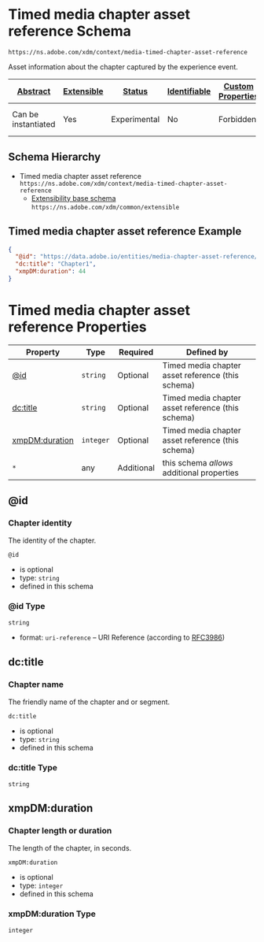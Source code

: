 
# Timed media chapter asset reference Schema

```
https://ns.adobe.com/xdm/context/media-timed-chapter-asset-reference
```

Asset information about the chapter captured by the experience event.

| [Abstract](../../abstract.md) | [Extensible](../../extensions.md) | [Status](../../status.md) | [Identifiable](../../id.md) | [Custom Properties](../../extensions.md) | [Additional Properties](../../extensions.md) | Defined In |
|-------------------------------|-----------------------------------|---------------------------|-----------------------------|------------------------------------------|----------------------------------------------|------------|
| Can be instantiated | Yes | Experimental | No | Forbidden | Permitted | [context/media-timed-chapter-asset-reference.schema.json](context/media-timed-chapter-asset-reference.schema.json) |
## Schema Hierarchy

* Timed media chapter asset reference `https://ns.adobe.com/xdm/context/media-timed-chapter-asset-reference`
  * [Extensibility base schema](../common/extensible.schema.md) `https://ns.adobe.com/xdm/common/extensible`


## Timed media chapter asset reference Example
```json
{
  "@id": "https://data.adobe.io/entities/media-chapter-asset-reference/2144511",
  "dc:title": "Chapter1",
  "xmpDM:duration": 44
}
```

# Timed media chapter asset reference Properties

| Property | Type | Required | Defined by |
|----------|------|----------|------------|
| [@id](#id) | `string` | Optional | Timed media chapter asset reference (this schema) |
| [dc:title](#dctitle) | `string` | Optional | Timed media chapter asset reference (this schema) |
| [xmpDM:duration](#xmpdmduration) | `integer` | Optional | Timed media chapter asset reference (this schema) |
| `*` | any | Additional | this schema *allows* additional properties |

## @id
### Chapter identity

The identity of the chapter.

`@id`
* is optional
* type: `string`
* defined in this schema

### @id Type


`string`
* format: `uri-reference` – URI Reference (according to [RFC3986](https://tools.ietf.org/html/rfc3986))






## dc:title
### Chapter name

The friendly name of the chapter and or segment.

`dc:title`
* is optional
* type: `string`
* defined in this schema

### dc:title Type


`string`






## xmpDM:duration
### Chapter length or duration

The length of the chapter, in seconds.

`xmpDM:duration`
* is optional
* type: `integer`
* defined in this schema

### xmpDM:duration Type


`integer`





